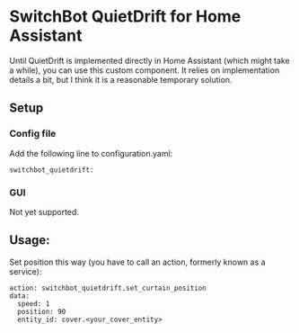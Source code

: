 # SwitchBot QuietDrift  for Home Assistant

Until QuietDrift is implemented directly in Home Assistant (which might take a while), you can use
this custom component. It relies on implementation details a bit, but I think it is a reasonable
temporary solution.

## Setup

### Config file

Add the following line to configuration.yaml:

```
switchbot_quietdrift:
```

### GUI

Not yet supported.

## Usage:

Set position this way (you have to call an action, formerly known as a service):

```
action: switchbot_quietdrift.set_curtain_position
data:
  speed: 1
  position: 90
  entity_id: cover.<your_cover_entity>
```